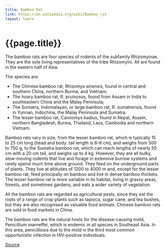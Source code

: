 ```yaml
---
title: Bamboo Rat
link: https://en.wikipedia.org/wiki/Bamboo_rat
layout: learn
---
```

# {{page.title}}

The bamboo rats are four species of rodents of the subfamily Rhizomyinae. They are the sole living representatives of the tribe Rhizomyini. All are found in the eastern half of Asia.

The species are:

- The Chinese bamboo rat, Rhizomys sinensis, found in central and southern China, northern Burma, and Vietnam;
- The hoary bamboo rat, R. pruinosus, found from Assam in India to southeastern China and the Malay Peninsula;
- The Sumatra, Indomalayan, or large bamboo rat, R. sumatrensis, found in Yunnan, Indochina, the Malay Peninsula and Sumatra.
- The lesser bamboo rat, Cannomys badius, found in Nepal, Assam, northern Bangladesh, Burma, Thailand, Laos, Cambodia and northern Vietnam.

Bamboo rats vary in size, from the lesser bamboo rat, which is typically 15 to 25 cm long (head and body: tail length is 6–8 cm), and weighs from 500 to 750 g, to the Sumatra bamboo rat, which can reach lengths of nearly 50 cm with a 20 cm tail, and weighs up to 4 kg. However, they are all bulky, slow-moving rodents that live and forage in extensive burrow systems and rarely spend much time above ground. They feed on the underground parts of plants. They live at altitudes of 1200 to 4000 m and, except for the lesser bamboo rat, feed principally on bamboo and live in dense bamboo thickets. The lesser bamboo rat is more variable in its habitat, living in grassy areas, forests, and sometimes gardens, and eats a wider variety of vegetation.

All the bamboo rats are regarded as agricultural pests, since they eat the roots of a range of crop plants such as tapioca, sugar cane, and tea bushes, but they are also recognised as valuable food animals. Chinese bamboo rats are sold in food markets in China.

The bamboo rats are the natural hosts for the disease-causing mold, Penicillium marneffei, which is endemic in all species in Southeast Asia. In this area, penicilliosis due to the mold is the third most common opportunistic infection in HIV-positive individuals.

[Source](page.link)
